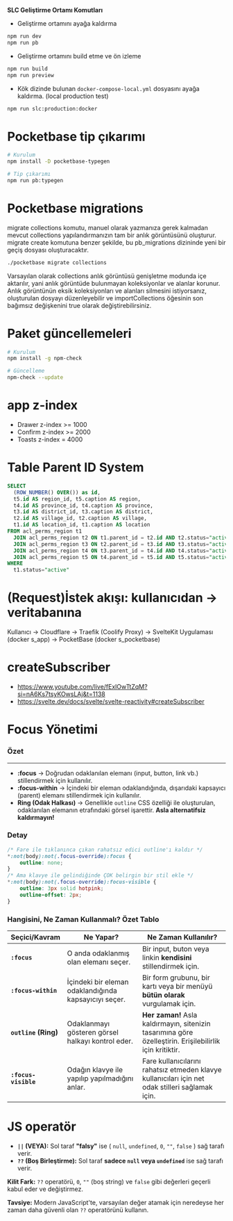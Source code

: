 **SLC Geliştirme Ortamı Komutları**

- Geliştirme ortamını ayağa kaldırma

```bash
npm run dev
npm run pb
```

- Geliştirme ortamını build etme ve ön izleme

```bash
npm run build
npm run preview
```

- Kök dizinde bulunan `docker-compose-local.yml` dosyasını ayağa kaldırma. (local production test)

```bash
npm run slc:production:docker
```

# Pocketbase tip çıkarımı

```bash
# Kurulum
npm install -D pocketbase-typegen
```

```bash
# Tip çıkarımı
npm run pb:typegen
```

# Pocketbase migrations

migrate collections komutu, manuel olarak yazmanıza gerek kalmadan mevcut collections yapılandırmanızın tam bir anlık görüntüsünü oluşturur. migrate create komutuna benzer şekilde, bu pb_migrations dizininde yeni bir geçiş dosyası oluşturacaktır.

```bash
./pocketbase migrate collections
```

Varsayılan olarak collections anlık görüntüsü genişletme modunda içe aktarılır, yani anlık görüntüde bulunmayan koleksiyonlar ve alanlar korunur. Anlık görüntünün eksik koleksiyonları ve alanları silmesini istiyorsanız, oluşturulan dosyayı düzenleyebilir ve importCollections öğesinin son bağımsız değişkenini true olarak değiştirebilirsiniz.

# Paket güncellemeleri

```bash
# Kurulum
npm install -g npm-check
```

```bash
# Güncelleme
npm-check --update
```

# app z-index

- Drawer z-index >= 1000
- Confirm z-index >= 2000
- Toasts z-index = 4000

# Table Parent ID System

```sql
SELECT
  (ROW_NUMBER() OVER()) as id,
  t5.id AS region_id, t5.caption AS region,
  t4.id AS province_id, t4.caption AS province,
  t3.id AS district_id, t3.caption AS district,
  t2.id AS village_id, t2.caption AS village,
  t1.id AS location_id, t1.caption AS location
FROM acl_perms_region t1
  JOIN acl_perms_region t2 ON t1.parent_id = t2.id AND t2.status="active"
  JOIN acl_perms_region t3 ON t2.parent_id = t3.id AND t3.status="active"
  JOIN acl_perms_region t4 ON t3.parent_id = t4.id AND t4.status="active"
  JOIN acl_perms_region t5 ON t4.parent_id = t5.id AND t5.status="active"
WHERE
  t1.status="active"
```

# (Request)İstek akışı: kullanıcıdan → veritabanına

Kullanıcı → Cloudflare → Traefik (Coolify Proxy) → SvelteKit Uygulaması (docker s_app) → PocketBase (docker s_pocketbase)

# createSubscriber

- https://www.youtube.com/live/fExlOwTtZqM?si=nA6Ks7tsyKOwsLAj&t=1138
- https://svelte.dev/docs/svelte/svelte-reactivity#createSubscriber

# Focus Yönetimi

### Özet

---

- **:focus** → Doğrudan odaklanılan elemanı (input, button, link vb.) stillendirmek için kullanılır.
- **:focus-within** → İçindeki bir eleman odaklandığında, dışarıdaki kapsayıcı (parent) elemanı stillendirmek için kullanılır.
- **Ring (Odak Halkası)** → Genellikle `outline` CSS özelliği ile oluşturulan, odaklanılan elemanın etrafındaki görsel işarettir. **Asla alternatifsiz kaldırmayın!**

### Detay

```css
/* Fare ile tıklanınca çıkan rahatsız edici outline'ı kaldır */
*:not(body):not(.focus-override):focus {
	outline: none;
}
/* Ama klavye ile gelindiğinde ÇOK belirgin bir stil ekle */
*:not(body):not(.focus-override):focus-visible {
	outline: 3px solid hotpink;
	outline-offset: 2px;
}
```

### Hangisini, Ne Zaman Kullanmalı? Özet Tablo

| Seçici/Kavram        | Ne Yapar?                                             | Ne Zaman Kullanılır?                                                                                     |
| -------------------- | ----------------------------------------------------- | -------------------------------------------------------------------------------------------------------- |
| **`:focus`**         | O anda odaklanmış olan elemanı seçer.                 | Bir input, buton veya linkin **kendisini** stillendirmek için.                                           |
| **`:focus-within`**  | İçindeki bir eleman odaklandığında kapsayıcıyı seçer. | Bir form grubunu, bir kartı veya bir menüyü **bütün olarak** vurgulamak için.                            |
| **`outline` (Ring)** | Odaklanmayı gösteren görsel halkayı kontrol eder.     | **Her zaman!** Asla kaldırmayın, sitenizin tasarımına göre özelleştirin. Erişilebilirlik için kritiktir. |
| **`:focus-visible`** | Odağın klavye ile yapılıp yapılmadığını anlar.        | Fare kullanıcılarını rahatsız etmeden klavye kullanıcıları için net odak stilleri sağlamak için.         |

# JS operatör

- **`||` (VEYA):** Sol taraf **"falsy"** ise ( `null`, `undefined`, `0`, `""`, `false` ) sağ tarafı verir.
- **`??` (Boş Birleştirme):** Sol taraf **sadece `null` veya `undefined`** ise sağ tarafı verir.

**Kilit Fark:** `??` operatörü, `0`, `""` (boş string) ve `false` gibi değerleri geçerli kabul eder ve değiştirmez.

**Tavsiye:** Modern JavaScript'te, varsayılan değer atamak için neredeyse her zaman daha güvenli olan `??` operatörünü kullanın.
